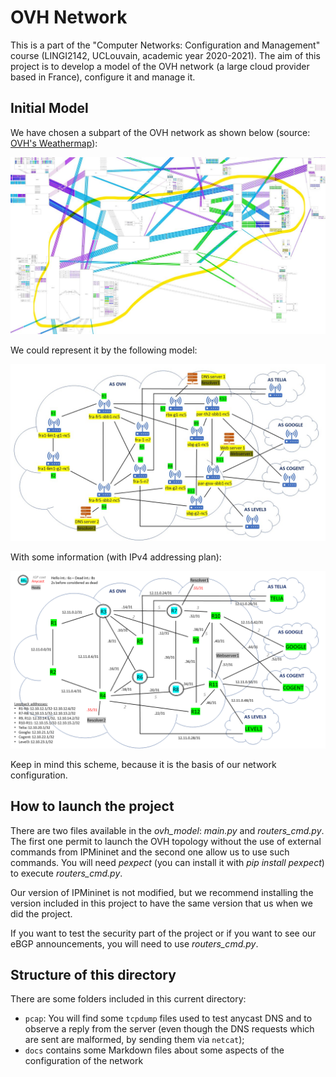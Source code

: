 # OVH Network

This is a part of the "Computer Networks: Configuration and Management" course (LINGI2142, UCLouvain, academic year 2020-2021). The aim of this project is to develop a model of the OVH network (a large cloud provider based in France), configure it and manage it. 

## Initial Model

We have chosen a subpart of the OVH network as shown below (source: [OVH's Weathermap](http://weathermap.ovh.net/)):

![OVH's Weather map](img/weathermap_preview.png)

We could represent it by the following model:

![OVH Initial Model](img/model_preview.jpg)

With some information (with IPv4 addressing plan):

![OVH Initial Model](img/technical_overview.png)

Keep in mind this scheme, because it is the basis of our network configuration.

## How to launch the project

There are two files available in the *ovh_model*: *main.py* and *routers_cmd.py*. The first one permit to launch the OVH topology without the use of external commands from IPMininet and the second one allow us to use such commands. You will need *pexpect* (you can install it with *pip install pexpect*) to execute *routers_cmd.py*.

Our version of IPMininet is not modified, but we recommend installing the version included in this project to have the same version that us when we did the project.

If you want to test the security part of the project or if you want to see our eBGP announcements, you will need to use *routers_cmd.py*.

## Structure of this directory

There are some folders included in this current directory:

- `pcap`: You will find some `tcpdump` files used to test anycast DNS and to observe a reply from the server (even though the DNS requests which are sent are malformed, by sending them via `netcat`);
- `docs` contains some Markdown files about some aspects of the configuration of the network